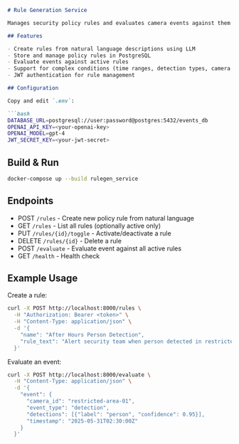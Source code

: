 ```markdown
# Rule Generation Service

Manages security policy rules and evaluates camera events against them to trigger actions.

## Features

- Create rules from natural language descriptions using LLM
- Store and manage policy rules in PostgreSQL
- Evaluate events against active rules
- Support for complex conditions (time ranges, detection types, camera zones)
- JWT authentication for rule management

## Configuration

Copy and edit `.env`:

```bash
DATABASE_URL=postgresql://user:password@postgres:5432/events_db
OPENAI_API_KEY=<your-openai-key>
OPENAI_MODEL=gpt-4
JWT_SECRET_KEY=<your-jwt-secret>
```

## Build & Run

```bash
docker-compose up --build rulegen_service
```

## Endpoints

- POST `/rules` - Create new policy rule from natural language
- GET `/rules` - List all rules (optionally active only)
- PUT `/rules/{id}/toggle` - Activate/deactivate a rule
- DELETE `/rules/{id}` - Delete a rule
- POST `/evaluate` - Evaluate event against all active rules
- GET `/health` - Health check

## Example Usage

Create a rule:
```bash
curl -X POST http://localhost:8000/rules \
  -H "Authorization: Bearer <token>" \
  -H "Content-Type: application/json" \
  -d '{
    "name": "After Hours Person Detection",
    "rule_text": "Alert security team when person detected in restricted area between 10 PM and 6 AM"
  }'
```

Evaluate an event:
```bash
curl -X POST http://localhost:8000/evaluate \
  -H "Content-Type: application/json" \
  -d '{
    "event": {
      "camera_id": "restricted-area-01",
      "event_type": "detection",
      "detections": [{"label": "person", "confidence": 0.95}],
      "timestamp": "2025-05-31T02:30:00Z"
    }
  }'
```
```